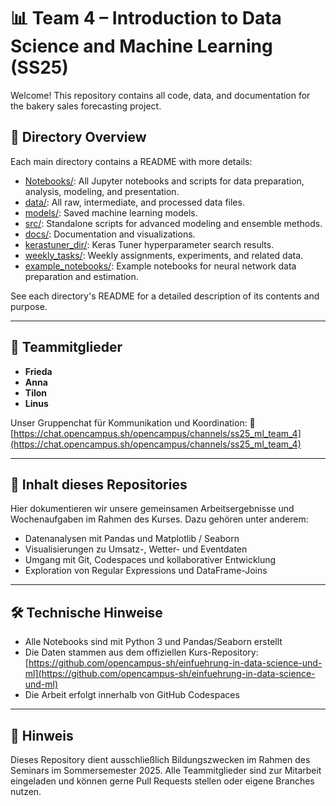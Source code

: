 # 📊 Team 4 – Introduction to Data Science and Machine Learning (SS25)

Welcome! This repository contains all code, data, and documentation for the bakery sales forecasting project.

## 📂 Directory Overview

Each main directory contains a README with more details:

- [Notebooks/](Notebooks/README.md): All Jupyter notebooks and scripts for data preparation, analysis, modeling, and presentation.
- [data/](data/README.md): All raw, intermediate, and processed data files.
- [models/](models/README.md): Saved machine learning models.
- [src/](src/README.md): Standalone scripts for advanced modeling and ensemble methods.
- [docs/](docs/README.md): Documentation and visualizations.
- [kerastuner_dir/](kerastuner_dir/README.md): Keras Tuner hyperparameter search results.
- [weekly_tasks/](weekly_tasks/README.md): Weekly assignments, experiments, and related data.
- [example_notebooks/](example_notebooks/README.md): Example notebooks for neural network data preparation and estimation.

See each directory's README for a detailed description of its contents and purpose.

---

## 👥 Teammitglieder

- **Frieda**
- **Anna**
- **Tilon**
- **Linus**

Unser Gruppenchat für Kommunikation und Koordination:
🔗 [https://chat.opencampus.sh/opencampus/channels/ss25_ml_team_4](https://chat.opencampus.sh/opencampus/channels/ss25_ml_team_4)

---

## 📁 Inhalt dieses Repositories

Hier dokumentieren wir unsere gemeinsamen Arbeitsergebnisse und Wochenaufgaben im Rahmen des Kurses.
Dazu gehören unter anderem:

- Datenanalysen mit Pandas und Matplotlib / Seaborn
- Visualisierungen zu Umsatz-, Wetter- und Eventdaten
- Umgang mit Git, Codespaces und kollaborativer Entwicklung
- Exploration von Regular Expressions und DataFrame-Joins

---

## 🛠️ Technische Hinweise

- Alle Notebooks sind mit Python 3 und Pandas/Seaborn erstellt
- Die Daten stammen aus dem offiziellen Kurs-Repository:
  [https://github.com/opencampus-sh/einfuehrung-in-data-science-und-ml](https://github.com/opencampus-sh/einfuehrung-in-data-science-und-ml)
- Die Arbeit erfolgt innerhalb von GitHub Codespaces

---

## 📌 Hinweis

Dieses Repository dient ausschließlich Bildungszwecken im Rahmen des Seminars im Sommersemester 2025.
Alle Teammitglieder sind zur Mitarbeit eingeladen und können gerne Pull Requests stellen oder eigene Branches nutzen.
